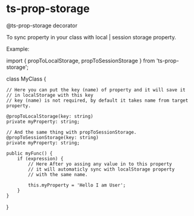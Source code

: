 # ts-prop-storage


@ts-prop-storage decorator

To sync property in your class with local | session storage property.

Example:

import { propToLocalStorage, propToSessionStorage } from 'ts-prop-storage';

class MyClass {

    // Here you can put the key (name) of property and it will save it
    // in localStorage with this key
    // key (name) is not required, by default it takes name from target property.

    @propToLocalStorage(key: string)
    private myProperty: string;

    // And the same thing with propToSessionStorage.
    @propToSessionStorage(key: string)
    private myProperty: string;

    public myFunc() {
        if (expression) {
            // Here After yo assing any value in to this property
            // it will automaticly sync with localStorage property
            // with the same name.

            this.myProperty = 'Hello I am User';
        }
    }
}



